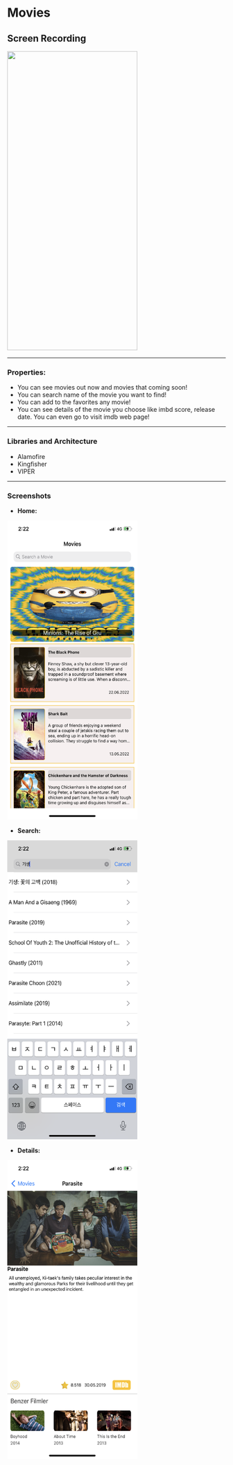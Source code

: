 # Movies 
## Screen Recording
<img src="https://github.com/humeyrasahin7/TurkcellHomeworks/blob/master/MoviesFinalProjectViper/screenshots/record.gif" width="300" height="690">

___
### Properties:
- You can see movies out now and movies that coming soon!
- You can search name of the movie you want to find!
- You can add to the favorites any movie!
- You can see details of the movie you choose like imbd score, release date. You can even go to visit imdb web page!
___
### Libraries and Architecture
* Alamofire
* Kingfisher
* VIPER 
___
### Screenshots

- **Home:** 

<img src="https://github.com/humeyrasahin7/TurkcellHomeworks/blob/master/MoviesFinalProjectViper/screenshots/main.PNG" width="300" height="690">

- **Search:** 

<img src="https://github.com/humeyrasahin7/TurkcellHomeworks/blob/master/MoviesFinalProjectViper/screenshots/search.PNG" width="300" height="690">

- **Details:** 

<img src="https://github.com/humeyrasahin7/TurkcellHomeworks/blob/master/MoviesFinalProjectViper/screenshots/MovieDetail.PNG" width="300" height="690">



